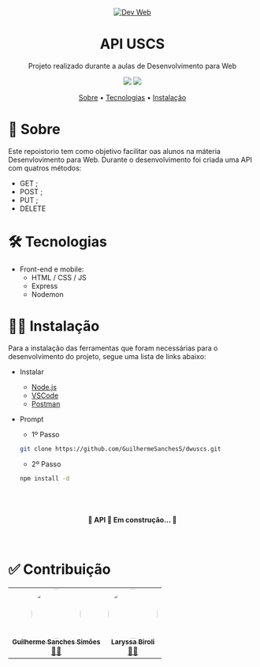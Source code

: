 <p align="center">
  <a href="https://github.com/GuilhermeSanchesS/">
    <img src="https://i.giphy.com/media/dWesBcTLavkZuG35MI/giphy.webp"  alt="Dev Web" />
  </a>
</p>

<h1 align="center">API USCS</h1>
<p align="center">Projeto realizado durante a aulas de Desenvolvimento para Web</p>

<p align="center">
  <img src="https://img.shields.io/static/v1?label=npm&message=6.14.6&color=C53534&style=flat-square&logo=npm"/>
  <img src="https://img.shields.io/static/v1?label=express&message=^4.17.1&color=000000&style=flat-square&logo=express"/>
</p>

<p align="center">
 <a href="#-sobre">Sobre</a> •
 <a href="#-tecnologias">Tecnologias</a> • 
 <a href="#-instalação">Instalação</a>
</p>

# 📖 Sobre
<p>Este repoistorio tem como objetivo facilitar oas alunos na máteria Desenvlovimento para Web. Durante o desenvolvimento foi criada uma 
API com quatros métodos:</p>

- GET ;
- POST ;
- PUT ;
- DELETE

<h1>🛠 Tecnologias</h1>

- Front-end e mobile:
  - HTML / CSS / JS 
  - Express
  - Nodemon

<h1>👨‍💻 Instalação</h1>
<p>Para a instalação das ferramentas que foram necessárias para o desenvolvimento do projeto, segue uma lista de links abaixo:</p>

- Instalar
  - [Node.js](http://nodejs.org/)
  - [VSCode](https://code.visualstudio.com/)
  - [Postman](https://www.postman.com/)
  
- Prompt

  - 1º Passo
  
  ```bash
  git clone https://github.com/GuilhermeSanchesS/dwuscs.git
  ```
  - 2º Passo
  
  ```bash
  npm install -d
  ```
<br>
<br>
<h4 align="center"> 
	🚧  API 🚀 Em construção...  🚧
</h4>
<br>
<h1>✅ Contribuição</h1>

<table>
  <tr>
    <td align="center"><a href="https://www.linkedin.com/in/guilherme-sanches-sim%C3%B5es-4b28b0135/"><img style="border-radius: 50%;" src="https://avatars.githubusercontent.com/u/62891985?s=460&u=0a10365bfb4c5ef1f5ac4e83a8caedb609f5c3aa&v=4" width="100px;" alt=""/><br /><sub><b>Guilherme Sanches Simões</b></sub></a><br /><a href="https://www.uscs.edu.br/" title="USCS">👨‍🚀</a></td>
    <td align="center"><a href="https://www.uscs.edu.br/"><img style="border-radius: 50%;" src="https://avatars.githubusercontent.com/u/69228830?s=460&u=9324507dd80cce3c9eed33b3d5f53dc464bfd7e2&v=4" width="100px;" alt=""/><br /><sub><b>Laryssa Biroli </b></sub></a><br /><a href="https://www.uscs.edu.br/" title="USCS">👨‍🚀</a></td>
  </tr>
</table>

